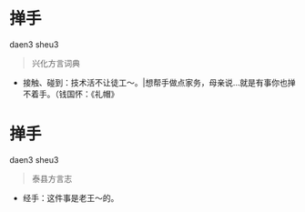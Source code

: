 # 掸手
daen3 sheu3
> 兴化方言词典
- 接触、碰到：技术活不让徒工～。|想帮手做点家务，母亲说…就是有事你也掸不着手。（钱国怀：《礼帽》

# 掸手
daen3 sheu3
> 泰县方言志
- 经手：这件事是老王～的。

